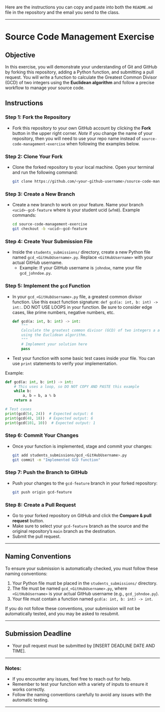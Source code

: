 Here are the instructions you can copy and paste into both the `README.md` file in the repository and the email you send to the class.

---

# Source Code Management Exercise

## Objective
In this exercise, you will demonstrate your understanding of Git and GitHub by forking this repository, adding a Python function, and submitting a pull request. You will write a function to calculate the Greatest Common Divisor (GCD) of two integers using the **Euclidean algorithm** and follow a precise workflow to manage your source code.

## Instructions

### Step 1: Fork the Repository
- Fork this repository to your own GitHub account by clicking the **Fork** button in the upper right corner. *Note* if you change the name of your repository, then you will need to use your repo name instead of `source-code-management-exercise` when following the examples below.

### Step 2: Clone Your Fork
- Clone the forked repository to your local machine. Open your terminal and run the following command:
  ```bash
  git clone https://github.com/<your-github-username>/source-code-management-exercise.git
  ```

### Step 3: Create a New Branch
- Create a new branch to work on your feature. Name your branch `<ucid>-gcd-feature` where <ucid> is your student ucid (`wfm8`). Example commands:
  ```bash
  cd source-code-management-exercise
  git checkout -b <ucid>-gcd-feature
  ```

### Step 4: Create Your Submission File
- Inside the `students_submissions/` directory, create a new Python file named `gcd_<GitHubUsername>.py`. Replace `<GitHubUsername>` with your actual GitHub username.
  - Example: If your GitHub username is `johndoe`, name your file `gcd_johndoe.py`.

### Step 5: Implement the `gcd` Function
- In your `gcd_<GitHubUsername>.py` file, a greatest common divisor function. Use this exact function signature: `def gcd(a: int, b: int) -> int:`. DO NOT USE LOOPS in your function. Be sure to consider edge cases, like prime numbers, negative numbers, etc.
  ```python
  def gcd(a: int, b: int) -> int:
      """
      Calculate the greatest common divisor (GCD) of two integers a and b
      using the Euclidean algorithm.
      """
      # Implement your solution here
      pass
  ```

- Test your function with some basic test cases inside your file. You can use `print` statements to verify your implementation.

Example:
```python
def gcd(a: int, b: int) -> int:
    # This uses a loop, so DO NOT COPY AND PASTE this example
    while b:
        a, b = b, a % b
    return a

# Test cases
print(gcd(54, 24))  # Expected output: 6
print(gcd(48, 18))  # Expected output: 6
print(gcd(101, 10))  # Expected output: 1
```

### Step 6: Commit Your Changes
- Once your function is implemented, stage and commit your changes:
  ```bash
  git add students_submissions/gcd_<GitHubUsername>.py
  git commit -m "Implemented GCD function"
  ```

### Step 7: Push the Branch to GitHub
- Push your changes to the `gcd-feature` branch in your forked repository:
  ```bash
  git push origin gcd-feature
  ```

### Step 8: Create a Pull Request
- Go to your forked repository on GitHub and click the **Compare & pull request** button.
- Make sure to select your `gcd-feature` branch as the source and the original repository’s `main` branch as the destination.
- Submit the pull request.

---

## Naming Conventions
To ensure your submission is automatically checked, you must follow these naming conventions:
1. Your Python file must be placed in the `students_submissions/` directory.
2. The file must be named `gcd_<GitHubUsername>.py`, where `<GitHubUsername>` is your actual GitHub username (e.g., `gcd_johndoe.py`).
3. Your file must contain a function named `gcd(a: int, b: int) -> int`.

If you do not follow these conventions, your submission will not be automatically tested, and you may be asked to resubmit.

---

## Submission Deadline
- Your pull request must be submitted by [INSERT DEADLINE DATE AND TIME].

---

### Notes:
- If you encounter any issues, feel free to reach out for help.
- Remember to test your function with a variety of inputs to ensure it works correctly.
- Follow the naming conventions carefully to avoid any issues with the automatic testing.

---
